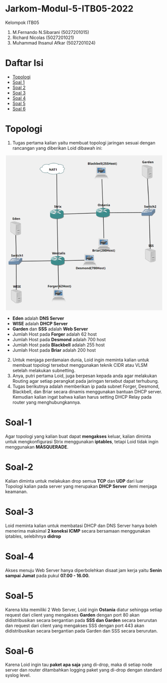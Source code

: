 # Jarkom-Modul-5-ITB05-2022
Kelompok ITB05

1. M.Fernando N.Sibarani (5027201015)
2. Richard Nicolas (5027201021)
3. Muhammad Ihsanul Afkar (5027201024)

# Daftar Isi
* [Topologi](#Topologi)
* [Soal 1](#Soal-1) 
* [Soal 2](#Soal-2) 
* [Soal 3](#Soal-3) 
* [Soal 4](#Soal-4) 
* [Soal 5](#Soal-5) 
* [Soal 6](#Soal-6) 

# Topologi
1. Tugas pertama kalian yaitu membuat topologi jaringan sesuai dengan rancangan yang diberikan Loid dibawah ini:

![topologi](img/topologi_soal.png)

* **Eden** adalah **DNS Server**
* **WISE** adalah **DHCP Server**
* **Garden** dan **SSS** adalah **Web Server**
* Jumlah Host pada **Forger** adalah 62 host
* Jumlah Host pada **Desmond** adalah 700 host
* Jumlah Host pada **Blackbell** adalah 255 host
* Jumlah Host pada **Briar** adalah 200 host

2. Untuk menjaga perdamaian dunia, Loid ingin meminta kalian untuk membuat topologi tersebut menggunakan teknik CIDR atau VLSM setelah melakukan subnetting.
3. Anya, putri pertama Loid, juga berpesan kepada anda agar melakukan Routing agar setiap perangkat pada jaringan tersebut dapat terhubung.
4. Tugas berikutnya adalah memberikan ip pada subnet Forger, Desmond, Blackbell, dan Briar secara dinamis menggunakan bantuan DHCP server. Kemudian kalian ingat bahwa kalian harus setting DHCP Relay pada router yang menghubungkannya.

# Soal-1
Agar topologi yang kalian buat dapat **mengakses** keluar, kalian diminta untuk mengkonfigurasi Strix menggunakan **iptables**, tetapi Loid tidak ingin menggunakan **MASQUERADE**.

# Soal-2
Kalian diminta untuk melakukan drop semua **TCP** dan **UDP** dari luar Topologi kalian pada server yang merupakan **DHCP Server** demi menjaga keamanan.
# Soal-3
Loid meminta kalian untuk membatasi DHCP dan DNS Server hanya boleh menerima maksimal **2 koneksi ICMP** secara bersamaan menggunakan iptables, selebihnya **didrop**
# Soal-4
Akses menuju Web Server hanya diperbolehkan disaat jam kerja yaitu **Senin sampai Jumat** pada pukul **07.00 - 16.00.**
# Soal-5
Karena kita memiliki 2 Web Server, Loid ingin **Ostania** diatur sehingga setiap request dari client yang mengakses **Garden** dengan port 80 akan didistribusikan secara bergantian pada **SSS dan Garden** secara berurutan dan request dari client yang mengakses SSS dengan port 443 akan didistribusikan secara bergantian pada Garden dan SSS secara berurutan.
# Soal-6
Karena Loid ingin tau **paket apa saja** yang di-drop, maka di setiap node server dan router ditambahkan logging paket yang di-drop dengan standard syslog level.

